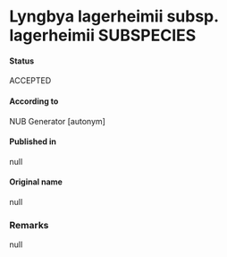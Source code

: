 Lyngbya lagerheimii subsp. lagerheimii SUBSPECIES
=======

#### Status
ACCEPTED

#### According to
NUB Generator [autonym]

#### Published in
null

#### Original name
null

### Remarks
null